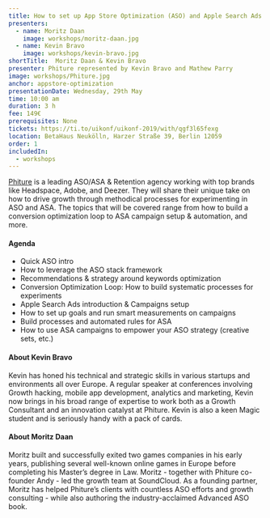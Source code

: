 ```yaml
---
title: How to set up App Store Optimization (ASO) and Apple Search Ads (ASA) processes to increase your app’s visibility and conversion
presenters:
  - name: Moritz Daan
    image: workshops/moritz-daan.jpg
  - name: Kevin Bravo
    image: workshops/kevin-bravo.jpg
shortTitle:  Moritz Daan & Kevin Bravo
presenter: Phiture represented by Kevin Bravo and Mathew Parry
image: workshops/Phiture.jpg
anchor: appstore-optimization
presentationDate: Wednesday, 29th May
time: 10:00 am
duration: 3 h
fee: 149€
prerequisites: None
tickets: https://ti.to/uikonf/uikonf-2019/with/qgf3l65fexg
location: BetaHaus Neukölln, Harzer Straße 39, Berlin 12059
order: 1
includedIn: 
  - workshops
---
```


[Phiture](https://www.phiture.com) is a leading ASO/ASA & Retention agency working with top brands like Headspace, Adobe, and Deezer. They will share their unique take on how to drive growth through methodical processes for experimenting in ASO and ASA. The topics that will be covered range from how to build a conversion optimization loop to ASA campaign setup & automation, and more.

#### Agenda

- Quick ASO intro
- How to leverage the ASO stack framework
- Recommendations & strategy around keywords optimization
- Conversion Optimization Loop: How to build systematic processes for experiments
- Apple Search Ads introduction & Campaigns setup
- How to set up goals and run smart measurements on campaigns
- Build processes and automated rules for ASA
- How to use ASA campaigns to empower your ASO strategy (creative sets, etc.)

#### About Kevin Bravo

Kevin has honed his technical and strategic skills in various startups and environments all over Europe. A regular speaker at conferences involving Growth hacking, mobile app development, analytics and marketing, Kevin now brings in his broad range of expertise to work both as a Growth Consultant and an innovation catalyst at Phiture. Kevin is also a keen Magic student and is seriously handy with a pack of cards.

#### About Moritz Daan

Moritz built and successfully exited two games companies in his early years, publishing several well-known online games in Europe before completing his Master’s degree in Law. Moritz - together with Phiture co-founder Andy - led the growth team at SoundCloud. As a founding partner, Moritz has helped Phiture’s clients with countless ASO efforts and growth consulting - while also authoring the industry-acclaimed Advanced ASO book.
